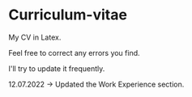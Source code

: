 # Curriculum-vitae

My CV in Latex.

Feel free to correct any errors you find.

I'll try to update it frequently.

12.07.2022 -> Updated the Work Experience section.
